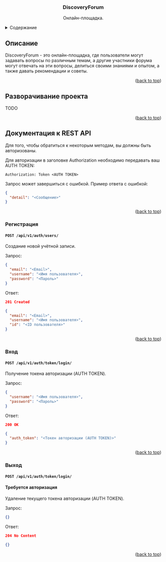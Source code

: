 <div id="top"></div>


<!-- PROJECT LOGO -->
<br />
<div align="center">

  <h3 align="center">DiscoveryForum</h3>

  <p align="center">
    Онлайн-площадка.
  </p>
</div>


<!-- TABLE OF CONTENTS -->
<details>
  <summary>Содержание</summary>
  <ol>
    <li>
      <a href="#описание">Описание</a>
    </li>
    <li>
      <a href="#разворачивание-проекта">Разворачивание проекта</a>
    </li>
    <li>
      <a href="#документация-к-rest-api">Документация к REST API</a>
    </li>
  </ol>
</details>


<!-- DESCRIPTION -->
## Описание

DiscoveryForum - это онлайн-площадка, где пользователи могут задавать вопросы по различным темам, а другие участники форума могут отвечать на эти вопросы, делиться своими знаниями и опытом, а также давать рекомендации и советы.

<p align="right">(<a href="#top">back to top</a>)</p>


<!-- DEPLOYMENT  -->
## Разворачивание проекта

TODO

<p align="right">(<a href="#top">back to top</a>)</p>


<!-- REST API DOCUMENTATION -->
## Документация к REST API

Для того, чтобы обратиться к некоторым методам, вы должны быть авторизованы.

Для авторизации в заголовке Authorization необходимо передавать ваш AUTH TOKEN:

```Authorization: Token <AUTH TOKEN>```

Запрос может завершиться с ошибкой. Пример ответа с ошибкой:

```json
{
  "detail": "<Сообщение>"
}
```

<p align="right">(<a href="#top">back to top</a>)</p>

### Регистрация

#### `POST /api/v1/auth/users/`

Создание новой учётной записи.

Запрос:
```json
{
  "email": "<Email>",
  "username": "<Имя пользователя>",
  "password": "<Пароль>"
}
```

Ответ:
```json
201 Created

{
  "email": "<Email>",
  "username": "<Имя пользователя>",
  "id": "<ID пользователя>"
}
```

<p align="right">(<a href="#top">back to top</a>)</p>

### Вход

#### `POST /api/v1/auth/token/login/`

Получение токена авторизации (AUTH TOKEN).

Запрос:
```json
{
  "username": "<Имя пользователя>",
  "password": "<Пароль>"
}
```

Ответ:
```json
200 OK

{
  "auth_token": "<Токен авторизации (AUTH TOKEN)>"
}
```

<p align="right">(<a href="#top">back to top</a>)</p>

### Выход

#### `POST /api/v1/auth/token/login/`

#### Требуется авторизация

Удаление текущего токена авторизации (AUTH TOKEN).

Запрос:
```json
{}
```

Ответ:
```json
204 No Content

{}
```

<p align="right">(<a href="#top">back to top</a>)</p>
